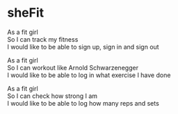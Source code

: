# sheFit

As a fit girl<br>
So I can track my fitness<br>
I would like to be able to sign up, sign in and sign out<br>

As a fit girl<br>
So I can workout like Arnold Schwarzenegger<br>
I would like to be able to log in what exercise I have done<br>

As a fit girl<br>
So I can check how strong I am<br>
I would like to be able to log how many reps and sets<br>
